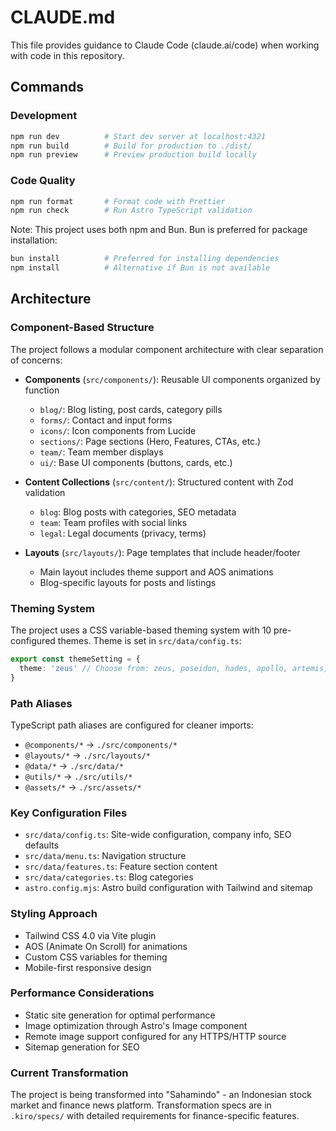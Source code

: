 # CLAUDE.md

This file provides guidance to Claude Code (claude.ai/code) when working with code in this repository.

## Commands

### Development
```bash
npm run dev          # Start dev server at localhost:4321
npm run build        # Build for production to ./dist/
npm run preview      # Preview production build locally
```

### Code Quality
```bash
npm run format       # Format code with Prettier
npm run check        # Run Astro TypeScript validation
```

Note: This project uses both npm and Bun. Bun is preferred for package installation:
```bash
bun install          # Preferred for installing dependencies
npm install          # Alternative if Bun is not available
```

## Architecture

### Component-Based Structure
The project follows a modular component architecture with clear separation of concerns:

- **Components** (`src/components/`): Reusable UI components organized by function
  - `blog/`: Blog listing, post cards, category pills
  - `forms/`: Contact and input forms
  - `icons/`: Icon components from Lucide
  - `sections/`: Page sections (Hero, Features, CTAs, etc.)
  - `team/`: Team member displays
  - `ui/`: Base UI components (buttons, cards, etc.)

- **Content Collections** (`src/content/`): Structured content with Zod validation
  - `blog`: Blog posts with categories, SEO metadata
  - `team`: Team profiles with social links
  - `legal`: Legal documents (privacy, terms)

- **Layouts** (`src/layouts/`): Page templates that include header/footer
  - Main layout includes theme support and AOS animations
  - Blog-specific layouts for posts and listings

### Theming System
The project uses a CSS variable-based theming system with 10 pre-configured themes. Theme is set in `src/data/config.ts`:
```typescript
export const themeSetting = {
  theme: 'zeus' // Choose from: zeus, poseidon, hades, apollo, artemis, ares, athena, hermes, dionysus, demeter
}
```

### Path Aliases
TypeScript path aliases are configured for cleaner imports:
- `@components/*` → `./src/components/*`
- `@layouts/*` → `./src/layouts/*`
- `@data/*` → `./src/data/*`
- `@utils/*` → `./src/utils/*`
- `@assets/*` → `./src/assets/*`

### Key Configuration Files
- `src/data/config.ts`: Site-wide configuration, company info, SEO defaults
- `src/data/menu.ts`: Navigation structure
- `src/data/features.ts`: Feature section content
- `src/data/categories.ts`: Blog categories
- `astro.config.mjs`: Astro build configuration with Tailwind and sitemap

### Styling Approach
- Tailwind CSS 4.0 via Vite plugin
- AOS (Animate On Scroll) for animations
- Custom CSS variables for theming
- Mobile-first responsive design

### Performance Considerations
- Static site generation for optimal performance
- Image optimization through Astro's Image component
- Remote image support configured for any HTTPS/HTTP source
- Sitemap generation for SEO

### Current Transformation
The project is being transformed into "Sahamindo" - an Indonesian stock market and finance news platform. Transformation specs are in `.kiro/specs/` with detailed requirements for finance-specific features.